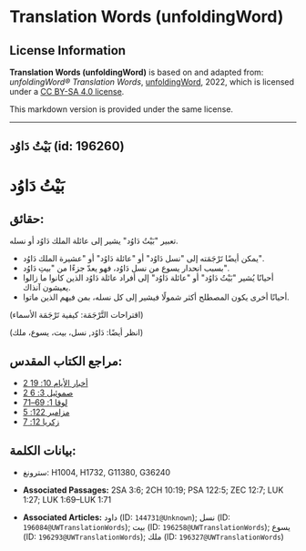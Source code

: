 # Translation Words (unfoldingWord)

## License Information

**Translation Words (unfoldingWord)** is based on and adapted from: _unfoldingWord® Translation Words_, [unfoldingWord](https://unfoldingword.org/utw), 2022, which is licensed under a [CC BY-SA 4.0 license](https://creativecommons.org/licenses/by-sa/4.0/legalcode.en).

This markdown version is provided under the same license.



--------------------------------

## بَيْتُ دَاوُد (id: 196260)

بَيْتُ دَاوُد
=============

حقائق:
------

 تعبير "بَيْتُ دَاوُد" يشير إلى عائلة الملك دَاوُد أو نسله.

* يمكن أيضًا تَرْجَمَته إلى "نسل دَاوُد" أو "عائلة دَاوُد" أو "عشيرة الملك دَاوُد".
* بسبب انحدار يسوع من نسل دَاوُد، فهو يعدّ جزءًا من "بيتِ دَاوُد".
* أحيانًا يُشير "بَيْتُ دَاوُد" أو "عائلة دَاوُد" إلى أفراد عائلة دَاوُد الذين كانوا ما زالوا يعيشون آنذاك.
* أحيانًا أخرى يكون المصطلح أكثر شمولًا فيشير إلى كل نسله، بمن فيهم الذين ماتوا.

(اقتراحات التَّرْجَمَة: كيفية تَرْجَمَة الأسماء)

(انظر أيضًا: دَاوُد, نسل، بيت، يسوع، ملك)

مراجع الكتاب المقدس:
--------------------

* [2 أخبار الأيام 10: 19](https://ref.ly/2Chr10:19)
* [2 صموئيل 3: 6](https://ref.ly/2Sam3:6)
* [لوقا 1: 69–71](https://ref.ly/Luke1:69-Luke1:71)
* [مزامير 122: 5](https://ref.ly/Ps122:5)
* [زكريا 12: 7](https://ref.ly/Zech12:7)

بيانات الكلمة:
--------------

* سترونغ: H1004, H1732, G11380, G36240

* **Associated Passages:** 2SA 3:6; 2CH 10:19; PSA 122:5; ZEC 12:7; LUK 1:27; LUK 1:69–LUK 1:71
* **Associated Articles:** داود (ID: `144731@Unknown`); نسل (ID: `196084@UWTranslationWords`); بيت (ID: `196258@UWTranslationWords`); يسوع (ID: `196293@UWTranslationWords`); ملك (ID: `196327@UWTranslationWords`)

